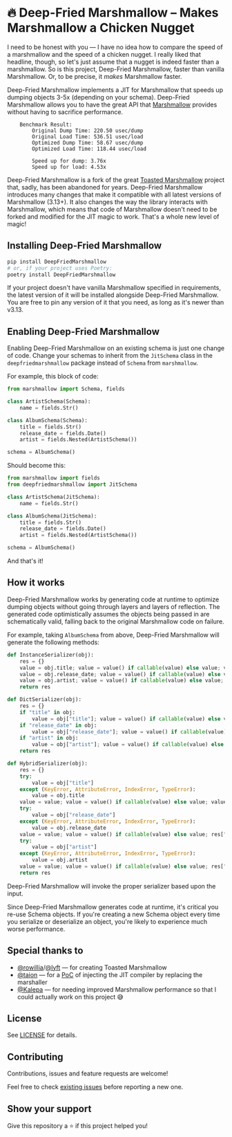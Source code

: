 :fire: Deep-Fried Marshmallow – Makes Marshmallow a Chicken Nugget
==================================================================

I need to be honest with you — I have no idea how to compare the speed of a
marshmallow and the speed of a chicken nugget. I really liked that headline,
though, so let's just assume that a nugget is indeed faster than a 
marshmallow. So is this project, Deep-Fried Marshmallow, faster than 
vanilla Marshmallow. Or, to be precise, it *makes* Marshmallow faster.

Deep-Fried Marshmallow implements a JIT for Marshmallow that speeds up dumping
objects 3-5x (depending on your schema). Deep-Fried Marshmallow allows you to
have the great API that 
[Marshmallow](https://github.com/marshmallow-code/marshmallow) provides
without having to sacrifice performance.
```
    Benchmark Result:
        Original Dump Time: 220.50 usec/dump
        Original Load Time: 536.51 usec/load
        Optimized Dump Time: 58.67 usec/dump
        Optimized Load Time: 118.44 usec/load

        Speed up for dump: 3.76x
        Speed up for load: 4.53x
```

Deep-Fried Marshmallow is a fork of the great 
[Toasted Marshmallow](https://github.com/lyft/toasted-marshmallow) project that,
sadly, has been abandoned for years. Deep-Fried Marshmallow introduces many
changes that make it compatible with all latest versions of Marshmallow (3.13+).
It also changes the way the library interacts with Marshmallow, which means
that code of Marshmallow doesn't need to be forked and modified for the JIT
magic to work. That's a whole new level of magic!



## Installing Deep-Fried Marshmallow


```bash
pip install DeepFriedMarshmallow
# or, if your project uses Poetry:
poetry install DeepFriedMarshmallow
```

If your project doesn't have vanilla Marshmallow specified in requirements,
the latest version of it will be installed alongside Deep-Fried Marshmallow.
You are free to pin any version of it that you need, as long as it's
newer than v3.13.


## Enabling Deep-Fried Marshmallow

Enabling Deep-Fried Marshmallow on an existing schema is just one change of code. Change your schemas to inherit from the `JitSchema` class in the `deepfriedmarshmallow` package instead of `Schema` from `marshmallow`.

For example, this block of code:

```python
from marshmallow import Schema, fields

class ArtistSchema(Schema):
    name = fields.Str()

class AlbumSchema(Schema):
    title = fields.Str()
    release_date = fields.Date()
    artist = fields.Nested(ArtistSchema())

schema = AlbumSchema()
```

Should become this:
```python
from marshmallow import fields
from deepfriedmarshmallow import JitSchema

class ArtistSchema(JitSchema):
    name = fields.Str()

class AlbumSchema(JitSchema):
    title = fields.Str()
    release_date = fields.Date()
    artist = fields.Nested(ArtistSchema())

schema = AlbumSchema()
```

And that's it!

## How it works

Deep-Fried Marshmallow works by generating code at runtime to optimize dumping
objects without going through layers and layers of reflection. The generated
code optimistically assumes the objects being passed in are schematically valid,
falling back to the original Marshmallow code on failure.

For example, taking `AlbumSchema` from above, Deep-Fried Marshmallow will
generate the following methods:

```python
def InstanceSerializer(obj):
    res = {}
    value = obj.title; value = value() if callable(value) else value; value = str(value) if value is not None else None; res["title"] = value
    value = obj.release_date; value = value() if callable(value) else value; res["release_date"] = _field_release_date__serialize(value, "release_date", obj)
    value = obj.artist; value = value() if callable(value) else value; res["artist"] = _field_artist__serialize(value, "artist", obj)
    return res

def DictSerializer(obj):
    res = {}
    if "title" in obj:
        value = obj["title"]; value = value() if callable(value) else value; value = str(value) if value is not None else None; res["title"] = value
    if "release_date" in obj:
        value = obj["release_date"]; value = value() if callable(value) else value; res["release_date"] = _field_release_date__serialize(value, "release_date", obj)
    if "artist" in obj:
        value = obj["artist"]; value = value() if callable(value) else value; res["artist"] = _field_artist__serialize(value, "artist", obj)
    return res

def HybridSerializer(obj):
    res = {}
    try:
        value = obj["title"]
    except (KeyError, AttributeError, IndexError, TypeError):
        value = obj.title
    value = value; value = value() if callable(value) else value; value = str(value) if value is not None else None; res["title"] = value
    try:
        value = obj["release_date"]
    except (KeyError, AttributeError, IndexError, TypeError):
        value = obj.release_date
    value = value; value = value() if callable(value) else value; res["release_date"] = _field_release_date__serialize(value, "release_date", obj)
    try:
        value = obj["artist"]
    except (KeyError, AttributeError, IndexError, TypeError):
        value = obj.artist
    value = value; value = value() if callable(value) else value; res["artist"] = _field_artist__serialize(value, "artist", obj)
    return res
```

Deep-Fried Marshmallow will invoke the proper serializer based upon the input.

Since Deep-Fried Marshmallow generates code at runtime, it's critical you
re-use Schema objects. If you're creating a new Schema object every time you
serialize or deserialize an object, you're likely to experience much worse 
performance.

## Special thanks to
 * [@rowillia](https://github.com/rowillia)/[@lyft](https://github.com/lyft) — for creating Toasted Marshmallow
 * [@taion](https://github.com/taion) — for a [PoC](https://github.com/lyft/toasted-marshmallow/pull/16) of injecting the JIT compiler by replacing the marshaller
 * [@Kalepa](https://github.com/Kalepa) — for needing improved Marshmallow performance so that I could actually work on this project 😅

## License
See [LICENSE](/LICENSE) for details.

## Contributing

Contributions, issues and feature requests are welcome!

Feel free to check [existing issues](https://github.com/mLupine/DeepFriedMarshmallow/issues) before reporting a new one.

## Show your support
Give this repository a ⭐️ if this project helped you!

